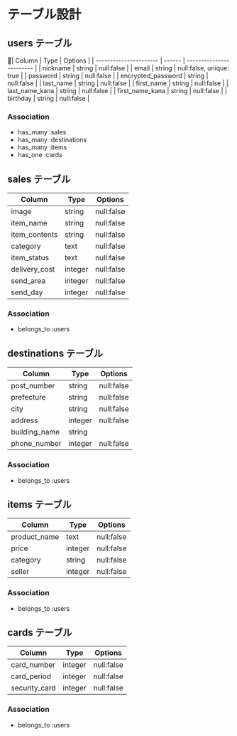 # テーブル設計

## users テーブル

| Column                 | Type   | Options                  |
| ---------------------- | ------ | ------------------------ |
| nickname               | string | null:false               |
| email                  | string | null:false, unique: true |
| password               | string | null:false               |
| encrypted_password     | string | null:false               |
| last_name              | string | null:false               |
| first_name             | string | null:false               |
| last_name_kana         | string | null:false               |
| first_name_kana        | string | null:false               |
| birthday               | string | null:false               |


### Association

 - has_many :sales
 - has_many :destinations
 - has_many :items
 - has_one :cards


## sales テーブル

| Column           | Type       | Options    |
| ---------------- | ---------- | ---------- |
| image            | string     | null:false |
| item_name        | string     | null:false |
| item_contents    | string     | null:false |
| category         | text       | null:false |
| item_status      | text       | null:false |
| delivery_cost    | integer    | null:false |
| send_area        | integer    | null:false |
| send_day         | integer    | null:false |

### Association

 - belongs_to :users

## destinations テーブル

| Column         | Type       | Options    |
| -------------- | ---------- | ---------- |
| post_number    | string     | null:false |
| prefecture     | string     | null:false |
| city           | string     | null:false |
| address        | integer    | null:false |
| building_name  | string     |            |
| phone_number   | integer    | null:false |

### Association

 - belongs_to :users

 ## items テーブル

| Column        | Type       | Options    |
| ------------- | ---------- | ---------- |
| product_name  | text       | null:false |
| price         | integer    | null:false |
| category      | string     | null:false |
| seller        | integer    | null:false |

### Association

 - belongs_to :users

 ## cards テーブル

| Column         | Type       | Options    |
| -------------- | ---------- | ---------- |
| card_number    | integer    | null:false |
| card_period    | integer    | null:false |
| security_card  | integer    | null:false |

### Association

 - belongs_to :users
